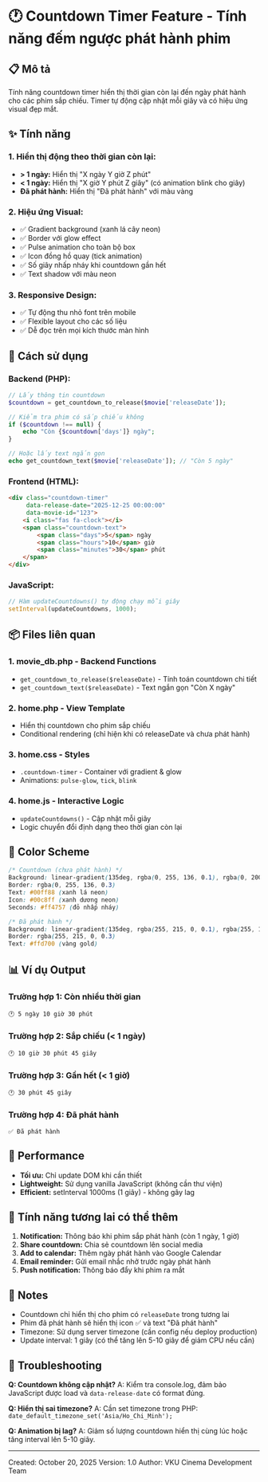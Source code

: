 # 🕐 Countdown Timer Feature - Tính năng đếm ngược phát hành phim

## 📋 Mô tả
Tính năng countdown timer hiển thị thời gian còn lại đến ngày phát hành cho các phim sắp chiếu. Timer tự động cập nhật mỗi giây và có hiệu ứng visual đẹp mắt.

## ✨ Tính năng

### 1. **Hiển thị động theo thời gian còn lại:**
- **> 1 ngày:** Hiển thị "X ngày Y giờ Z phút"
- **< 1 ngày:** Hiển thị "X giờ Y phút Z giây" (có animation blink cho giây)
- **Đã phát hành:** Hiển thị "Đã phát hành" với màu vàng

### 2. **Hiệu ứng Visual:**
- ✅ Gradient background (xanh lá cây neon)
- ✅ Border với glow effect
- ✅ Pulse animation cho toàn bộ box
- ✅ Icon đồng hồ quay (tick animation)
- ✅ Số giây nhấp nháy khi countdown gần hết
- ✅ Text shadow với màu neon

### 3. **Responsive Design:**
- ✅ Tự động thu nhỏ font trên mobile
- ✅ Flexible layout cho các số liệu
- ✅ Dễ đọc trên mọi kích thước màn hình

## 🔧 Cách sử dụng

### Backend (PHP):

```php
// Lấy thông tin countdown
$countdown = get_countdown_to_release($movie['releaseDate']);

// Kiểm tra phim có sắp chiếu không
if ($countdown !== null) {
    echo "Còn {$countdown['days']} ngày";
}

// Hoặc lấy text ngắn gọn
echo get_countdown_text($movie['releaseDate']); // "Còn 5 ngày"
```

### Frontend (HTML):

```html
<div class="countdown-timer" 
     data-release-date="2025-12-25 00:00:00"
     data-movie-id="123">
    <i class="fas fa-clock"></i>
    <span class="countdown-text">
        <span class="days">5</span> ngày 
        <span class="hours">10</span> giờ 
        <span class="minutes">30</span> phút
    </span>
</div>
```

### JavaScript:

```javascript
// Hàm updateCountdowns() tự động chạy mỗi giây
setInterval(updateCountdowns, 1000);
```

## 📦 Files liên quan

### 1. **movie_db.php** - Backend Functions
- `get_countdown_to_release($releaseDate)` - Tính toán countdown chi tiết
- `get_countdown_text($releaseDate)` - Text ngắn gọn "Còn X ngày"

### 2. **home.php** - View Template
- Hiển thị countdown cho phim sắp chiếu
- Conditional rendering (chỉ hiện khi có releaseDate và chưa phát hành)

### 3. **home.css** - Styles
- `.countdown-timer` - Container với gradient & glow
- Animations: `pulse-glow`, `tick`, `blink`

### 4. **home.js** - Interactive Logic
- `updateCountdowns()` - Cập nhật mỗi giây
- Logic chuyển đổi định dạng theo thời gian còn lại

## 🎨 Color Scheme

```css
/* Countdown (chưa phát hành) */
Background: linear-gradient(135deg, rgba(0, 255, 136, 0.1), rgba(0, 200, 255, 0.1))
Border: rgba(0, 255, 136, 0.3)
Text: #00ff88 (xanh lá neon)
Icon: #00c8ff (xanh dương neon)
Seconds: #ff4757 (đỏ nhấp nháy)

/* Đã phát hành */
Background: linear-gradient(135deg, rgba(255, 215, 0, 0.1), rgba(255, 165, 0, 0.1))
Border: rgba(255, 215, 0, 0.3)
Text: #ffd700 (vàng gold)
```

## 📊 Ví dụ Output

### Trường hợp 1: Còn nhiều thời gian
```
🕐 5 ngày 10 giờ 30 phút
```

### Trường hợp 2: Sắp chiếu (< 1 ngày)
```
🕐 10 giờ 30 phút 45 giây
```

### Trường hợp 3: Gần hết (< 1 giờ)
```
🕐 30 phút 45 giây
```

### Trường hợp 4: Đã phát hành
```
✅ Đã phát hành
```

## 🚀 Performance

- **Tối ưu:** Chỉ update DOM khi cần thiết
- **Lightweight:** Sử dụng vanilla JavaScript (không cần thư viện)
- **Efficient:** setInterval 1000ms (1 giây) - không gây lag

## 🔮 Tính năng tương lai có thể thêm

1. **Notification:** Thông báo khi phim sắp phát hành (còn 1 ngày, 1 giờ)
2. **Share countdown:** Chia sẻ countdown lên social media
3. **Add to calendar:** Thêm ngày phát hành vào Google Calendar
4. **Email reminder:** Gửi email nhắc nhở trước ngày phát hành
5. **Push notification:** Thông báo đẩy khi phim ra mắt

## 📝 Notes

- Countdown chỉ hiển thị cho phim có `releaseDate` trong tương lai
- Phim đã phát hành sẽ hiển thị icon ✅ và text "Đã phát hành"
- Timezone: Sử dụng server timezone (cần config nếu deploy production)
- Update interval: 1 giây (có thể tăng lên 5-10 giây để giảm CPU nếu cần)

## 🐛 Troubleshooting

**Q: Countdown không cập nhật?**
A: Kiểm tra console.log, đảm bảo JavaScript được load và `data-release-date` có format đúng.

**Q: Hiển thị sai timezone?**
A: Cần set timezone trong PHP: `date_default_timezone_set('Asia/Ho_Chi_Minh');`

**Q: Animation bị lag?**
A: Giảm số lượng countdown hiển thị cùng lúc hoặc tăng interval lên 5-10 giây.

---

Created: October 20, 2025
Version: 1.0
Author: VKU Cinema Development Team
